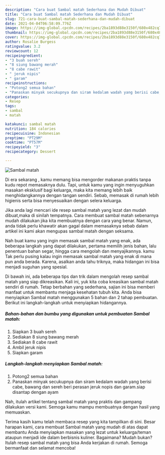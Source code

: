 ```yaml
---
description: "Cara buat Sambal matah Sederhana dan Mudah Dibuat"
title: "Cara buat Sambal matah Sederhana dan Mudah Dibuat"
slug: 721-cara-buat-sambal-matah-sederhana-dan-mudah-dibuat
date: 2021-04-04T06:58:09.776Z
image: https://img-global.cpcdn.com/recipes/2ba1893d88e3150f/680x482cq70/sambal-matah-foto-resep-utama.jpg
thumbnail: https://img-global.cpcdn.com/recipes/2ba1893d88e3150f/680x482cq70/sambal-matah-foto-resep-utama.jpg
cover: https://img-global.cpcdn.com/recipes/2ba1893d88e3150f/680x482cq70/sambal-matah-foto-resep-utama.jpg
author: Rosalie Burgess
ratingvalue: 3.2
reviewcount: 12
recipeingredient:
- "3 buah sereh"
- "8 siung bawang merah"
- "8 cabe rawit"
- " jeruk nipis"
- " garam"
recipeinstructions:
- "Potong2 semua bahan"
- "Panaskan minyak secukupnya dan siram kedalam wadah yang berisi cabe, bawang dan sereh beri perasan jeruk nopis dan garam.siap disantap dengan ayam"
categories:
- Resep
tags:
- sambal
- matah

katakunci: sambal matah 
nutrition: 184 calories
recipecuisine: Indonesian
preptime: "PT29M"
cooktime: "PT57M"
recipeyield: "3"
recipecategory: Dessert

---
```



![Sambal matah](https://img-global.cpcdn.com/recipes/2ba1893d88e3150f/680x482cq70/sambal-matah-foto-resep-utama.jpg)

Di era  sekarang , kamu memang bisa mengorder makanan praktis tanpa kudu repot memasaknya dulu. Tapi, untuk kamu yang ingin menyuguhkan masakan eksklusif bagi keluarga, maka kita memang lebih baik menghidangkannya dengan tangan sendiri. Sebab, memasak di rumah lebih higienis serta bisa menyesuaikan dengan selera keluarga.

Jika anda lagi mencari ide resep sambal matah yang lezat dan mudah dibuat,maka di sinilah tempatnya. Cara membuat sambal matah  sebenarnya mudah dilakukan jika kita membuatnya dengan cara yang benar. Namun, anda tidak perlu khawatir akan gagal dalam memasaknya 
sebab dalam artikel ini kami akan mengupas sambal matah dengan seksama.  



Nah buat kamu yang ingin memasak sambal matah yang enak, ada beberapa langkah yang dapat dilakukan, pertama memilih jenis bahan, lalu penentuan bahan segar, hingga cara mengolah dan menyajikannya. kamu Tak perlu pusing kalau ingin memasak sambal matah yang enak di mana pun anda berada. Karena, asalkan anda  tahu triknya, maka hidangan ini bisa menjadi suguhan yang spesial.

Di bawah ini, ada beberapa tips dan trik dalam mengolah resep sambal matah yang siap dikreasikan. Kali ini, yuk kita coba kreasikan sambal matah sendiri di rumah. Tetap berbahan yang sederhana, sajian ini bisa memberi manfaat untuk membantu menjaga kesehatan tubuh kita. Anda bisa menyiapkan Sambal matah menggunakan 5 bahan dan 2 tahap pembuatan. Berikut ini langkah-langkah untuk menyiapkan hidangannya.

<!--inarticleads1-->

##### Bahan-bahan dan bumbu yang digunakan untuk pembuatan Sambal matah:

1. Siapkan 3 buah sereh
1. Sediakan 8 siung bawang merah
1. Sediakan 8 cabe rawit
1. Ambil  jeruk nipis
1. Siapkan  garam




<!--inarticleads2-->

##### Langkah-langkah menyiapkan Sambal matah:

1. Potong2 semua bahan
1. Panaskan minyak secukupnya dan siram kedalam wadah yang berisi cabe, bawang dan sereh beri perasan jeruk nopis dan garam.siap disantap dengan ayam




Nah, itulah artikel tentang  sambal matah  yang praktis dan gampang dilakukan versi kami. Semoga kamu mampu membuatnya dengan hasil yang memuaskan. 

Terima kasih kamu telah membaca resep yang kita tampilkan di sini. Besar harapan kami, cara membuat  Sambal matah yang mudah di atas dapat membantu Anda menyiapkan masakan yang lezat untuk keluarga/teman ataupun menjadi ide dalam berbisnis kuliner. Bagaimana? Mudah bukan? Itulah resep sambal matah yang bisa Anda kerjakan di rumah. Semoga bermanfaat dan selamat mencoba!

